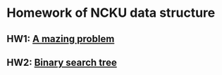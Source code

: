 # Homework of NCKU data structure
## HW1: [A mazing problem](HW1/)
## HW2: [Binary search tree](HW2/)
